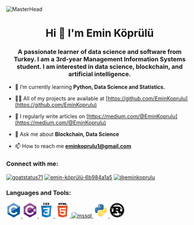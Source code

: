 ![MasterHead]([https://media.licdn.com/dms/image/D4D16AQF8E0uQGGQdbQ/profile-displaybackgroundimage-shrink_350_1400/0/1675766274573?e=1711584000&v=beta&t=7HxoazffdeGB_d69Dm4ZacUr7hdJFV-Tksrv7zCDce0](https://x.com/BartinChain/header_photo))
<h1 align="center">Hi 👋 I'm Emin Köprülü</h1>
<h3 align="center">A passionate learner of data science and software from Turkey. I am a 3rd-year Management Information Systems student. I am interested in data science, blockchain, and artificial intelligence.</h3>

- 🌱 I’m currently learning **Python, Data Science and Statistics.**

- 👨‍💻 All of my projects are available at [https://github.com/EminKoprulu](https://github.com/EminKoprulu)

- 📝 I regularly write articles on [https://medium.com/@EminKoprulu](https://medium.com/@EminKoprulu)

- 💬 Ask me about **Blockchain, Data Science**

- 📫 How to reach me **eminkoprulu1@gmail.com**

<h3 align="left">Connect with me:</h3>
<p align="left">
<a href="https://twitter.com/goatstatus71" target="blank"><img align="center" src="https://raw.githubusercontent.com/rahuldkjain/github-profile-readme-generator/master/src/images/icons/Social/twitter.svg" alt="goatstatus71" height="30" width="40" /></a>
<a href="https://linkedin.com/in/emin-köprülü-6b984a1a5" target="blank"><img align="center" src="https://raw.githubusercontent.com/rahuldkjain/github-profile-readme-generator/master/src/images/icons/Social/linked-in-alt.svg" alt="emin-köprülü-6b984a1a5" height="30" width="40" /></a>
<a href="https://medium.com/@eminkoprulu" target="blank"><img align="center" src="https://raw.githubusercontent.com/rahuldkjain/github-profile-readme-generator/master/src/images/icons/Social/medium.svg" alt="@eminkoprulu" height="30" width="40" /></a>
</p>

<h3 align="left">Languages and Tools:</h3>
<p align="left"> <a href="https://www.cprogramming.com/" target="_blank" rel="noreferrer"> <img src="https://raw.githubusercontent.com/devicons/devicon/master/icons/c/c-original.svg" alt="c" width="40" height="40"/> </a> <a href="https://www.w3schools.com/cs/" target="_blank" rel="noreferrer"> <img src="https://raw.githubusercontent.com/devicons/devicon/master/icons/csharp/csharp-original.svg" alt="csharp" width="40" height="40"/> </a> <a href="https://www.w3schools.com/css/" target="_blank" rel="noreferrer"> <img src="https://raw.githubusercontent.com/devicons/devicon/master/icons/css3/css3-original-wordmark.svg" alt="css3" width="40" height="40"/> </a> <a href="https://www.w3.org/html/" target="_blank" rel="noreferrer"> <img src="https://raw.githubusercontent.com/devicons/devicon/master/icons/html5/html5-original-wordmark.svg" alt="html5" width="40" height="40"/> </a> <a href="https://www.microsoft.com/en-us/sql-server" target="_blank" rel="noreferrer"> <img src="https://www.svgrepo.com/show/303229/microsoft-sql-server-logo.svg" alt="mssql" width="40" height="40"/> </a> <a href="https://www.python.org" target="_blank" rel="noreferrer"> <img src="https://raw.githubusercontent.com/devicons/devicon/master/icons/python/python-original.svg" alt="python" width="40" height="40"/> </a> <a href="https://www.rust-lang.org" target="_blank" rel="noreferrer"> <img src="https://raw.githubusercontent.com/devicons/devicon/master/icons/rust/rust-plain.svg" alt="rust" width="40" height="40"/> </a> </p>
